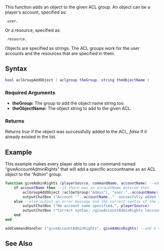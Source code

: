 This function adds an object to the given ACL group. An object can be a player's account, specified as:

` `*`user.`<accountname>*

Or a resource, specified as:

` `*`resource.`<resourcename>*

Objects are specified as strings. The ACL groups work for the user accounts and the resources that are specified in them.

Syntax
------

``` lua
bool aclGroupAddObject ( aclgroup theGroup, string theObjectName )
```

### Required Arguments

-   **theGroup:** The group to add the object name string too.
-   **theObjectName:** The object string to add to the given ACL.

### Returns

Returns *true* if the object was successfully added to the ACL, *false* if it already existed in the list.

Example
-------

This example makes every player able to use a command named “giveAccountAdminRights” that will add a specific accountname as an ACL object to the “Admin” group.

``` lua
function giveAdminRights (playerSource, commandName, accountName) --add the function giveAdminRights and specify its arguments
    if accountName then --if there was an accountName entered then
        aclGroupAddObject (aclGetGroup("Admin"), "user."..accountName) --add an ACL object using the form "user.[accountName]" to the ACL group "Admin"
        outputChatBox ("Account '"..accountName.."' succesfully added to the admin group", playerSource) --output a notification to the player who entered the command that the acocunt was successfully added
    else --else output an error message and the correct syntax of the command to the player who entered it
        outputChatBox ("No account name specified.", playerSource)
        outputChatBox ("Correct syntax: /giveAccountAdminRights [accountName]", playerSource)
    end
end

addCommandHandler ("giveAccountAdminRights", giveAdminRights) --add a command "giveAccountAdminRights" and attch the function "giveAdminRights" to it 
```

See Also
--------
